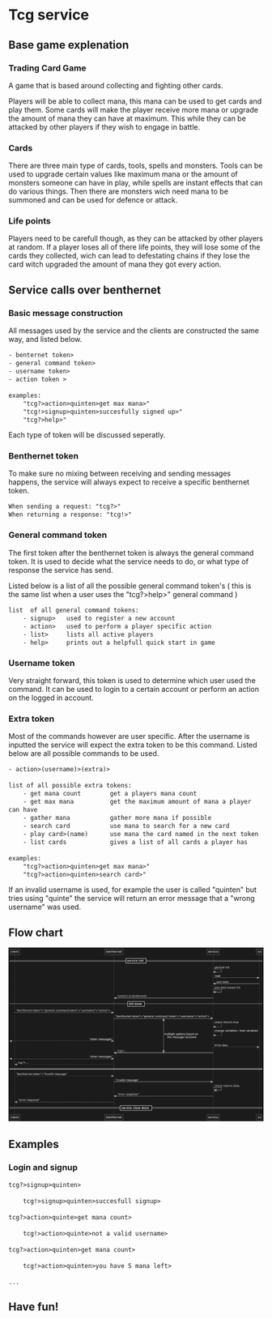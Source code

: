 # Tcg service

## Base game explenation

### Trading Card Game

A game that is based around collecting and fighting other cards.

Players will be able to collect mana, this mana can be used to get cards and play them. Some cards will make the player receive more mana or upgrade the amount of mana they can have at maximum. This while they can be attacked by other players if they wish to engage in battle.

### Cards

There are three main type of cards, tools, spells and monsters. Tools can be used to upgrade certain values like maximum mana or the amount of monsters someone can have in play, while spells are instant effects that can do various things. Then there are monsters wich need mana to be summoned and can be used for defence or attack.

### Life points

Players need to be carefull though, as they can be attacked by other players at random. If a player loses all of there life points, they will lose some of the cards they collected, wich can lead to defestating chains if they lose the card witch upgraded the amount of mana they got every action.

## Service calls over benthernet

### Basic message construction

All messages used by the service and the clients are constructed the same way, and listed below.

```
- benternet token>
- general command token>
- username token>
- action token >

examples:
    "tcg?>action>quinten>get max mana>"
    "tcg!>signup>quinten>succesfully signed up>"
    "tcg?>help>"
```

Each type of token will be discussed seperatly.

### Benthernet token

To make sure no mixing between receiving and sending messages happens, the service will always expect to receive a specific benthernet token.

```
When sending a request: "tcg?>"
When returning a response: "tcg!>"
```

### General command token

The first token after the benthernet token is always the general command token. It is used to decide what the service needs to do, or what type of response the service has send.

Listed below is a list of all the possible general command token's ( this is the same list when a user uses the "tcg?>help>" general command )

```
list  of all general command tokens:
    - signup>   used to register a new account
    - action>   used to perform a player specific action
    - list>     lists all active players
    - help>     prints out a helpfull quick start in game
```

### Username token

Very straight forward, this token is used to determine which user used the command. It can be used to login to a certain account or perform an action on the logged in account.

### Extra token

Most of the commands however are user specific. After the username is inputted the service will expect the extra token to be this command. Listed below are all possible commands to be used.

```
- action>(username)>(extra)>

list of all possible extra tokens:
    - get mana count        get a players mana count
    - get max mana          get the maximum amount of mana a player can have
    - gather mana           gather more mana if possible
    - search card           use mana to search for a new card
    - play card>(name)      use mana the card named in the next token
    - list cards            gives a list of all cards a player has

examples:
    "tcg?>action>quinten>get max mana>"
    "tcg?>action>quinten>search card>"
```

If an invalid username is used, for example the user is called "quinten" but tries using "quinte" the service will return an error message that a "wrong username" was used. 

## Flow chart

<div hidden>
@startuml
!pragma teoz true
participant client       order 1
participant benthernet   order 2
participant service      order 3
participant os           order 4

== service init ==

service -> service            : general init
service -> os                 : read
os -> service                 : json data
service -> service            : json data based init
service -> benthernet         : connect to benthernet

== init done ==

client --> benthernet         : "benthernet token">"general command token">"username">"action">
{start} benthernet -> service : "benthernet token">"general command token">"username">"action">
service -> service            : check returns true
service -> service            : change variables / read variables
[<--> benthernet        : "other messages"
service -> os                 : write data
{end} service -> benthernet   : tcg!>...
{start} <-> {end}             : multiple options based on \nthe message received
[<--> benthernet              : "other messages"
client <-- benthernet               : tcg!>...
== ==
client --> benthernet         : "benthernet token">"invalid message"
benthernet -> service         : "invalid message"
service ->x service           : check returns false
service -> benthernet         : "error response"
client <-- benthernet         : "error response"

== service close down ==
@enduml
</div>

![flowchart](./flowchart.png)

## Examples

### Login and signup

```
tcg?>signup>quinten>

    tcg!>signup>quinten>succesfull signup>

tcg?>action>quinte>get mana count>

    tcg!>action>quinte>not a valid username>

tcg?>action>quinten>get mana count>

    tcg!>action>quinten>you have 5 mana left>

...
```

## Have fun!

